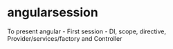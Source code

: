 # angularsession
To present angular - First session - DI, scope, directive, Provider/services/factory and Controller
